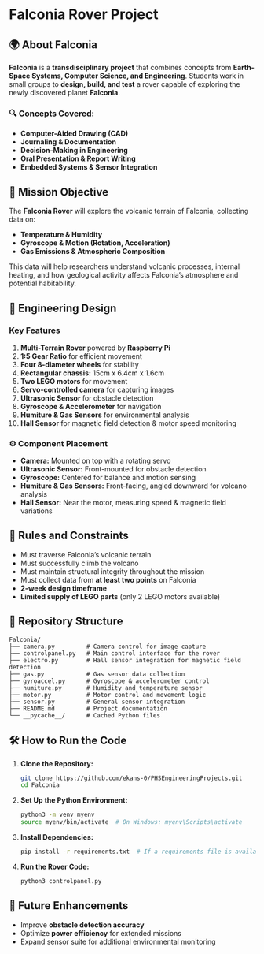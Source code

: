 # Falconia Rover Project

## 🌍 About Falconia
**Falconia** is a **transdisciplinary project** that combines concepts from **Earth-Space Systems, Computer Science, and Engineering**. Students work in small groups to **design, build, and test** a rover capable of exploring the newly discovered planet **Falconia**. 

### 🔍 Concepts Covered:
- **Computer-Aided Drawing (CAD)**
- **Journaling & Documentation**
- **Decision-Making in Engineering**
- **Oral Presentation & Report Writing**
- **Embedded Systems & Sensor Integration**

## 🎯 Mission Objective
The **Falconia Rover** will explore the volcanic terrain of Falconia, collecting data on:
- **Temperature & Humidity**
- **Gyroscope & Motion (Rotation, Acceleration)**
- **Gas Emissions & Atmospheric Composition**

This data will help researchers understand volcanic processes, internal heating, and how geological activity affects Falconia’s atmosphere and potential habitability.

## 🔧 Engineering Design
### **Key Features**
1. **Multi-Terrain Rover** powered by **Raspberry Pi**
2. **1:5 Gear Ratio** for efficient movement
3. **Four 8-diameter wheels** for stability
4. **Rectangular chassis:** 15cm x 6.4cm x 1.6cm
5. **Two LEGO motors** for movement
6. **Servo-controlled camera** for capturing images
7. **Ultrasonic Sensor** for obstacle detection
8. **Gyroscope & Accelerometer** for navigation
9. **Humiture & Gas Sensors** for environmental analysis
10. **Hall Sensor** for magnetic field detection & motor speed monitoring

### ⚙️ **Component Placement**
- **Camera:** Mounted on top with a rotating servo
- **Ultrasonic Sensor:** Front-mounted for obstacle detection
- **Gyroscope:** Centered for balance and motion sensing
- **Humiture & Gas Sensors:** Front-facing, angled downward for volcano analysis
- **Hall Sensor:** Near the motor, measuring speed & magnetic field variations

## 📏 Rules and Constraints
- Must traverse Falconia’s volcanic terrain
- Must successfully climb the volcano
- Must maintain structural integrity throughout the mission
- Must collect data from **at least two points** on Falconia
- **2-week design timeframe**
- **Limited supply of LEGO parts** (only 2 LEGO motors available)

## 📂 Repository Structure
```
Falconia/
├── camera.py         # Camera control for image capture
├── controlpanel.py   # Main control interface for the rover
├── electro.py        # Hall sensor integration for magnetic field detection
├── gas.py            # Gas sensor data collection
├── gyroaccel.py      # Gyroscope & accelerometer control
├── humiture.py       # Humidity and temperature sensor
├── motor.py          # Motor control and movement logic
├── sensor.py         # General sensor integration
├── README.md         # Project documentation
└── __pycache__/      # Cached Python files
```

## 🛠️ How to Run the Code
1. **Clone the Repository:**
   ```sh
   git clone https://github.com/ekans-0/PHSEngineeringProjects.git
   cd Falconia
   ```
2. **Set Up the Python Environment:**
   ```sh
   python3 -m venv myenv
   source myenv/bin/activate  # On Windows: myenv\Scripts\activate
   ```
3. **Install Dependencies:**
   ```sh
   pip install -r requirements.txt  # If a requirements file is available
   ```
4. **Run the Rover Code:**
   ```sh
   python3 controlpanel.py
   ```

## 🚀 Future Enhancements
- Improve **obstacle detection accuracy**
- Optimize **power efficiency** for extended missions
- Expand sensor suite for additional environmental monitoring



